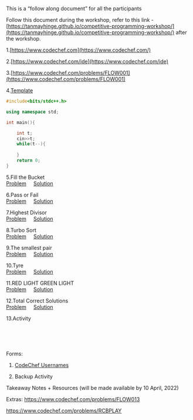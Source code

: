 This is a “follow along document” for all the participants

Follow this document during the workshop, refer to this link - [https://tanmayhinge.github.io/competitive-programming-workshop/](https://tanmayhinge.github.io/competitive-programming-workshop/)  after the workshop.

1.[https://www.codechef.com](https://www.codechef.com/)

2.[https://www.codechef.com/ide](https://www.codechef.com/ide)

3.[https://www.codechef.com/problems/FLOW001](https://www.codechef.com/problems/FLOW001)

4.[Template](https://github.com/tanmayhinge/competitive-programming-workshop/blob/main/template.cpp)

```cpp
#include<bits/stdc++.h>

using namespace std;

int main(){

    int t;
    cin>>t;
    while(t--){
        
    }
    return 0;
}
```

5.Fill the Bucket<br>
[Problem](https://www.codechef.com/problems/FBC)&nbsp;&nbsp;&nbsp;&nbsp;	[Solution](https://github.com/tanmayhinge/competitive-programming-workshop/blob/main/Fill%20the%20Bucket.cpp)

6.Pass or Fail<br>
 [Problem](https://www.codechef.com/problems/PASSORFAIL)&nbsp;&nbsp;&nbsp;&nbsp; [Solution](https://github.com/tanmayhinge/competitive-programming-workshop/blob/main/PASSORFAIL.cpp)

7.Highest Divisor<br>
[Problem](https://www.codechef.com/problems/HDIVISR)&nbsp;&nbsp;&nbsp;&nbsp;	[Solution](https://github.com/tanmayhinge/competitive-programming-workshop/blob/main/HDIVISR.CPP)

8.Turbo Sort<br>
[Problem](https://www.codechef.com/problems/TSORT/)&nbsp;&nbsp;&nbsp;&nbsp;	[Solution](https://github.com/tanmayhinge/competitive-programming-workshop/blob/main/TSORT.cpp)

9.The smallest pair<br>
[Problem](https://www.codechef.com/problems/SMPAIR)&nbsp;&nbsp;&nbsp;&nbsp;	[Solution](https://github.com/tanmayhinge/competitive-programming-workshop/blob/main/SMPAIR.cpp)

10.Tyre<br>
[Problem](https://www.codechef.com/problems/TYRE)&nbsp;&nbsp;&nbsp;&nbsp;	[Solution](https://github.com/tanmayhinge/competitive-programming-workshop/blob/main/TYRE.cpp)

11.RED LIGHT GREEN LIGHT<br>
[Problem](https://www.codechef.com/problems/DOLL/)&nbsp;&nbsp;&nbsp;&nbsp;	[Solution](https://github.com/tanmayhinge/competitive-programming-workshop/blob/main/REDLIGHTGREENLIGHT.cpp)

12.Total Correct Solutions<br>
[Problem](https://www.codechef.com/problems/TOTCRT)&nbsp;&nbsp;&nbsp;&nbsp;	[Solution](https://github.com/tanmayhinge/competitive-programming-workshop/blob/main/TOTCRT.cpp)

13.Activity


<br>
<br>
<br>

Forms:

1. [CodeChef Usernames](https://docs.google.com/forms/d/e/1FAIpQLScykL4qJmO8CVHakAT6BECb93D3lITwn9kOgrQ78rJTljrEjQ/viewform?usp=sf_link)

2. Backup Activity


Takeaway Notes + Resources (will be made available by 10 April, 2022)

Extras:
https://www.codechef.com/problems/FLOW013

https://www.codechef.com/problems/RCBPLAY